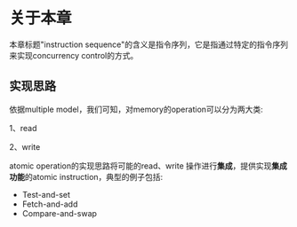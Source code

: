 # 关于本章

本章标题"instruction sequence"的含义是指令序列，它是指通过特定的指令序列来实现concurrency control的方式。

## 实现思路

依据multiple model，我们可知，对memory的operation可以分为两大类:

1、read

2、write

atomic operation的实现思路将可能的read、write 操作进行**集成**，提供实现**集成功能**的atomic instruction，典型的例子包括:

- Test-and-set
- Fetch-and-add
- Compare-and-swap